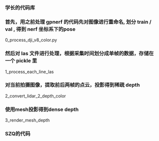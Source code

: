 ### 学长的代码库
### 首先，用之前处理 gpnerf 的代码先对图像进行重命名, 划分 train / val , 得到 nerf 坐标系下的pose
0_process_dji_v8_color.py

### 然后对 las 文件进行处理，根据采集时间划分成单帧的数据，存储在一个 pickle 里
1_process_each_line_las

### 对当前拍摄图像，提取前后两帧的点云，投影得到稀疏 depth
2_convert_lidar_2_depth_color

### 使用mesh投影得到dense depth
3_render_mesh_depth

### SZQ的代码



